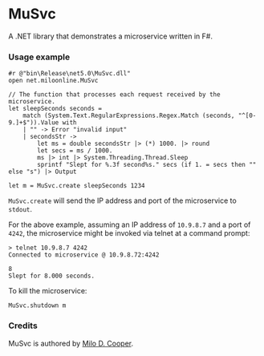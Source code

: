 # MuSvc
A .NET library that demonstrates a microservice written in F#.

### Usage example
```
#r @"bin\Release\net5.0\MuSvc.dll"
open net.miloonline.MuSvc

// The function that processes each request received by the microservice.
let sleepSeconds seconds =
    match (System.Text.RegularExpressions.Regex.Match (seconds, "^[0-9.]+$")).Value with
    | "" -> Error "invalid input"
    | secondsStr ->
        let ms = double secondsStr |> (*) 1000. |> round
        let secs = ms / 1000.
        ms |> int |> System.Threading.Thread.Sleep
        sprintf "Slept for %.3f second%s." secs (if 1. = secs then "" else "s") |> Output

let m = MuSvc.create sleepSeconds 1234
```

`MuSvc.create` will send the IP address and port of the microservice to `stdout`.

For the above example, assuming an IP address of `10.9.8.7` and a port of `4242`, the microservice might be invoked via telnet at a command prompt:

```
> telnet 10.9.8.7 4242
Connected to microservice @ 10.9.8.72:4242

8
Slept for 8.000 seconds.
```

To kill the microservice:
```
MuSvc.shutdown m
```

### Credits
MuSvc is authored by [Milo D. Cooper](https://www.miloonline.net).
